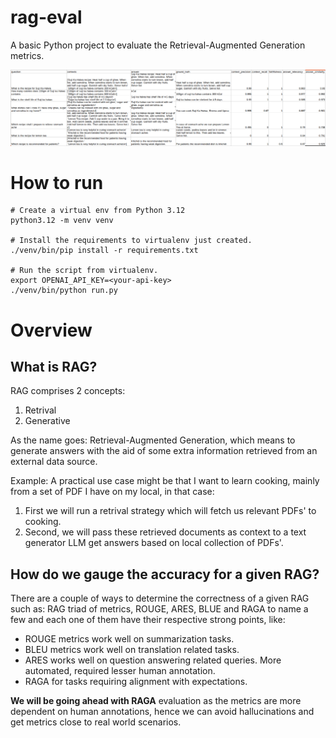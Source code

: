# rag-eval
A basic Python project to evaluate the Retrieval-Augmented Generation metrics.

![eval output](./assets/output.png)

# How to run
```shell
# Create a virtual env from Python 3.12
python3.12 -m venv venv

# Install the requirements to virtualenv just created.
./venv/bin/pip install -r requirements.txt

# Run the script from virtualenv.
export OPENAI_API_KEY=<your-api-key>
./venv/bin/python run.py
```

# Overview
## What is RAG?
RAG comprises 2 concepts:
1. Retrival
2. Generative

As the name goes: Retrieval-Augmented Generation, which means to generate answers with the aid of some extra 
information retrieved from an external data source. 

Example: A practical use case might be that I want to learn cooking, mainly from a set of PDF I have on my local, in
that case:
1. First we will run a retrival strategy which will fetch us relevant PDFs' to cooking.
2. Second, we will pass these retrieved documents as context to a text generator LLM get answers based 
on local collection of PDFs'.

## How do we gauge the accuracy for a given RAG?
There are a couple of ways to determine the correctness of a given RAG such as: RAG triad of metrics, ROUGE, 
ARES, BLUE and RAGA to name a few and each one of them have their respective strong points, like:
* ROUGE metrics work well on summarization tasks.
* BLEU metrics work well on translation related tasks.
* ARES works well on question answering related queries. More automated, required lesser human annotation.
* RAGA for tasks requiring alignment with expectations.

**We will be going ahead with RAGA** evaluation as the metrics are more dependent on human annotations, hence we can avoid
hallucinations and get metrics close to real world scenarios.